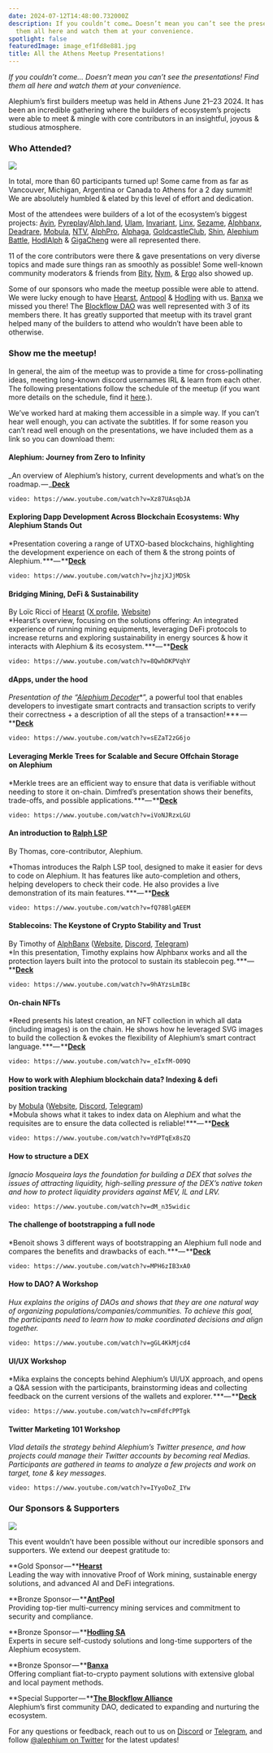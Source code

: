 ```yaml
---
date: 2024-07-12T14:48:00.732000Z
description: If you couldn’t come… Doesn’t mean you can’t see the presentations! Find
  them all here and watch them at your convenience.
spotlight: false
featuredImage: image_ef1fd8e881.jpg
title: All the Athens Meetup Presentations!
---
```


_If you couldn’t come… Doesn’t mean you can’t see the presentations! Find them all here and watch them at your convenience._

Alephium’s first builders meetup was held in Athens June 21–23 2024. It has been an incredible gathering where the builders of ecosystem’s projects were able to meet & mingle with core contributors in an insightful, joyous & studious atmosphere.

### **Who Attended?**

![](image_97302b6d04.jpg)

In total, more than 60 participants turned up! Some came from as far as Vancouver, Michigan, Argentina or Canada to Athens for a 2 day summit! We are absolutely humbled & elated by this level of effort and dedication.

Most of the attendees were builders of a lot of the ecosystem’s biggest projects: <a href="https://x.com/ayincoin" data-href="https://x.com/ayincoin">Ayin</a>, <a href="https://x.com/PyreplayDotCom" data-href="https://x.com/PyreplayDotCom">Pyreplay</a>/<a href="https://x.com/fugashu_codes" data-href="https://x.com/fugashu_codes">Alph.land</a>, <a href="https://x.com/ulamlabs" data-href="https://x.com/ulamlabs">Ulam</a>, <a href="https://x.com/invariant_labs" data-href="https://x.com/invariant_labs">Invariant</a>, <a href="https://x.com/linx_labs" data-href="https://x.com/linx_labs">Linx</a>, <a href="https://x.com/SesameWallet" data-href="https://x.com/SesameWallet">Sezame</a>, <a href="https://x.com/alephiumbank" data-href="https://x.com/alephiumbank">Alphbanx</a>, <a href="https://x.com/DeadRareNFT" data-href="https://x.com/DeadRareNFT">Deadrare</a>, <a href="https://mobula.io/chain/alephium" data-href="https://mobula.io/chain/alephium">Mobula</a>, <a href="https://x.com/notrustverif" data-href="https://x.com/notrustverif">NTV</a>, <a href="https://x.com/Alphdotpro" data-href="https://x.com/Alphdotpro">AlphPro</a>, <a href="https://x.com/AlphagaMarket" data-href="https://x.com/AlphagaMarket">Alphaga</a>, <a href="https://x.com/GoldCastleClub" data-href="https://x.com/GoldCastleClub">GoldcastleClub</a>, <a href="https://x.com/Shin_Inu_Aleph" data-href="https://x.com/Shin_Inu_Aleph">Shin</a>, <a href="https://x.com/AlephiumBattle" data-href="https://x.com/AlephiumBattle">Alephium Battle</a>, <a href="https://x.com/PhoenixErgo" data-href="https://x.com/PhoenixErgo">HodlAlph</a> & <a href="https://x.com/gigacheng" data-href="https://x.com/gigacheng">GigaCheng</a> were all represented there.

11 of the core contributors were there & gave presentations on very diverse topics and made sure things ran as smoothly as possible! Some well-known community moderators & friends from <a href="https://x.com/bity" data-href="https://x.com/bity">Bity</a>, <a href="https://x.com/nymproject" data-href="https://x.com/nymproject">Nym</a>, & <a href="https://x.com/ergo_platform" data-href="https://x.com/ergo_platform">Ergo</a> also showed up.

Some of our sponsors who made the meetup possible were able to attend. We were lucky enough to have <a href="https://x.com/Hearst_io" data-href="https://x.com/Hearst_io">Hearst</a>, <a href="https://x.com/AntPoolofficial" data-href="https://x.com/AntPoolofficial">Antpool</a> & <a href="http://hodling.ch/" data-href="http://hodling.ch/">Hodling</a> with us. <a href="https://banxa.com/" data-href="https://banxa.com/">Banxa</a> we missed you there! The <a href="https://x.com/Blockflow_DAO" data-href="https://x.com/Blockflow_DAO">Blockflow DAO</a> was well represented with 3 of its members there. It has greatly supported that meetup with its travel grant helped many of the builders to attend who wouldn’t have been able to otherwise.

### **Show me the meetup!**

In general, the aim of the meetup was to provide a time for cross-pollinating ideas, meeting long-known discord usernames IRL & learn from each other. The following presentations follow the schedule of the meetup (if you want more details on the schedule, find it <a href="https://medium.com/@alephium/full-builders-meetup-program-announced-cda1af0e1355" data-href="https://medium.com/@alephium/full-builders-meetup-program-announced-cda1af0e1355">here</a>.).

We’ve worked hard at making them accessible in a simple way. If you can’t hear well enough, you can activate the subtitles. If for some reason you can’t read well enough on the presentations, we have included them as a link so you can download them:

#### **Alephium: Journey from Zero to Infinity**

_An overview of Alephium’s history, current developments and what’s on the roadmap. — _<a href="https://drive.google.com/file/d/1-MFgpjilqH8LxITpHz5Itv9q6Bt6Mmtw/view?usp=sharing" data-href="https://drive.google.com/file/d/1-MFgpjilqH8LxITpHz5Itv9q6Bt6Mmtw/view?usp=sharing"><strong>Deck</strong></a>

`video: https://www.youtube.com/watch?v=Xz87UAsqbJA`

#### **Exploring Dapp Development Across Blockchain Ecosystems: Why Alephium Stands Out**

\*Presentation covering a range of UTXO-based blockchains, highlighting the development experience on each of them & the strong points of Alephium. **\*— **<a href="https://drive.google.com/file/d/16z2ATyTi5U6aQpb6b-zSSWFnswNCUVWU/view?usp=sharing" data-href="https://drive.google.com/file/d/16z2ATyTi5U6aQpb6b-zSSWFnswNCUVWU/view?usp=sharing"><strong>Deck</strong></a>

`video: https://www.youtube.com/watch?v=jhzjXJjMDSk`

#### **Bridging Mining, DeFi & Sustainability**

By Loïc Ricci of <a href="https://x.com/Hearst_io" data-href="https://x.com/Hearst_io">Hearst</a> (<a href="https://x.com/Hearst_io" data-href="https://x.com/Hearst_io">X profile</a>, <a href="https://hearst-capital.com/" data-href="https://hearst-capital.com/">Website</a>)  
\*Hearst’s overview, focusing on the solutions offering: An integrated experience of running mining equipments, leveraging DeFi protocols to increase returns and exploring sustainability in energy sources & how it interacts with Alephium & its ecosystem. **\*— **<a href="https://drive.google.com/file/d/1mpi4aOMAVg8fTt3qiVYlGC0Z8iIWfgNB/view?usp=sharing" data-href="https://drive.google.com/file/d/1mpi4aOMAVg8fTt3qiVYlGC0Z8iIWfgNB/view?usp=sharing"><strong>Deck</strong></a>

`video: https://www.youtube.com/watch?v=8QwhDKPVqhY`

#### **dApps, under the hood**

_Presentation of the “_<a href="https://alephium-decoder.softfork.se/" data-href="https://alephium-decoder.softfork.se/"><em>Alephium Decoder</em></a>\*”, a powerful tool that enables developers to investigate smart contracts and transaction scripts to verify their correctness + a description of all the steps of a transaction!**\* — **<a href="https://drive.google.com/file/d/1YKPXM2J7UBGkTCDH_0l8YfHPZAbc5ifE/view?usp=sharing" data-href="https://drive.google.com/file/d/1YKPXM2J7UBGkTCDH_0l8YfHPZAbc5ifE/view?usp=sharing"><strong>Deck</strong></a>

`video: https://www.youtube.com/watch?v=sEZaT2zG6jo`

#### **Leveraging Merkle Trees for Scalable and Secure Offchain Storage on Alephium**

\*Merkle trees are an efficient way to ensure that data is verifiable without needing to store it on-chain. Dimfred’s presentation shows their benefits, trade-offs, and possible applications. **\*— **<a href="https://drive.google.com/file/d/1tHcHYLBdEWw_gM2O9AK0pUPUBk2Hubfw/view?usp=sharing" data-href="https://drive.google.com/file/d/1tHcHYLBdEWw_gM2O9AK0pUPUBk2Hubfw/view?usp=sharing"><strong>Deck</strong></a>

`video: https://www.youtube.com/watch?v=iVoNJRzxLGU`

#### **An introduction to** <a href="https://github.com/alephium/ralph-lsp" data-href="https://github.com/alephium/ralph-lsp"><strong>Ralph LSP</strong></a>

By Thomas, core-contributor, Alephium.

\*Thomas introduces the Ralph LSP tool, designed to make it easier for devs to code on Alephium. It has features like auto-completion and others, helping developers to check their code. He also provides a live demonstration of its main features. **\*— **<a href="https://drive.google.com/file/d/1bzHdmHFXHmVAVt4kLzMXU1GFZZYAIEo4/view?usp=sharing" data-href="https://drive.google.com/file/d/1bzHdmHFXHmVAVt4kLzMXU1GFZZYAIEo4/view?usp=sharing"><strong>Deck</strong></a>

`video: https://www.youtube.com/watch?v=fQ78BlgAEEM`

#### **Stablecoins: The Keystone of Crypto Stability and Trust**

By Timothy of <a href="https://x.com/alephiumbank" data-href="https://x.com/alephiumbank">AlphBanx</a> (<a href="https://www.alphbanx.com/" data-href="https://www.alphbanx.com/">Website</a>, <a href="https://discord.com/invite/56rgKJ9HGW" data-href="https://discord.com/invite/56rgKJ9HGW">Discord</a>, <a href="https://t.me/AlphBanX" data-href="https://t.me/AlphBanX">Telegram</a>)  
\*In this presentation, Timothy explains how Alphbanx works and all the protection layers built into the protocol to sustain its stablecoin peg. **\*— **<a href="https://drive.google.com/file/d/1rirr4fYKju9kfHCxLCLufszFWZUzIx58/view?usp=sharing" data-href="https://drive.google.com/file/d/1rirr4fYKju9kfHCxLCLufszFWZUzIx58/view?usp=sharing"><strong>Deck</strong></a>

`video: https://www.youtube.com/watch?v=9hAYzsLmIBc`

#### **On-chain NFTs**

\*Reed presents his latest creation, an NFT collection in which all data (including images) is on the chain. He shows how he leveraged SVG images to build the collection & evokes the flexibility of Alephium’s smart contract language. **\*— **<a href="https://drive.google.com/file/d/1DBSAqPMi54H9DufeLWDlqPhhzyI1aftg/view?usp=sharing" data-href="https://drive.google.com/file/d/1DBSAqPMi54H9DufeLWDlqPhhzyI1aftg/view?usp=sharing"><strong>Deck</strong></a>

`video: https://www.youtube.com/watch?v=_eIxfM-O09Q`

#### **How to work with Alephium blockchain data? Indexing & defi position tracking**

by <a href="https://x.com/Mobulaio" data-href="https://x.com/Mobulaio">Mobula</a> (<a href="https://mobula.io/" data-href="https://mobula.io/">Website</a>, <a href="https://discord.com/invite/2a8hqNzkzN" data-href="https://discord.com/invite/2a8hqNzkzN">Discord</a>, <a href="https://t.me/MobulaFi" data-href="https://t.me/MobulaFi">Telegram</a>)  
\*Mobula shows what it takes to index data on Alephium and what the requisites are to ensure the data collected is reliable! **\*— **<a href="https://drive.google.com/file/d/1PrkX1nUZ5cc89MJ2YvpbKC2ssrnx8VZi/view?usp=sharing" data-href="https://drive.google.com/file/d/1PrkX1nUZ5cc89MJ2YvpbKC2ssrnx8VZi/view?usp=sharing"><strong>Deck</strong></a>

`video: https://www.youtube.com/watch?v=YdPTqEx8sZQ`

#### **How to structure a DEX**

_Ignacio Mosqueira lays the foundation for building a DEX that solves the issues of attracting liquidity, high-selling pressure of the DEX’s native token and how to protect liquidity providers against MEV, IL and LRV._

`video: https://www.youtube.com/watch?v=dM_n35widic`

#### **The challenge of bootstrapping a full node**

\*Benoit shows 3 different ways of bootstrapping an Alephium full node and compares the benefits and drawbacks of each. **\*— **<a href="https://drive.google.com/file/d/1cNmOIspqu7NOwwFb61LMahgNNdBL4Evf/view?usp=sharing" data-href="https://drive.google.com/file/d/1cNmOIspqu7NOwwFb61LMahgNNdBL4Evf/view?usp=sharing"><strong>Deck</strong></a>

`video: https://www.youtube.com/watch?v=MPH6zIB3xA0`

#### **How to DAO? A Workshop**

_Hux explains the origins of DAOs and shows that they are one natural way of organizing populations/companies/communities. To achieve this goal, the participants need to learn how to make coordinated decisions and align together._

`video: https://www.youtube.com/watch?v=gGL4KkMjcd4`

#### **UI/UX Workshop**

\*Mika explains the concepts behind Alephium’s UI/UX approach, and opens a Q&A session with the participants, brainstorming ideas and collecting feedback on the current versions of the wallets and explorer. **\*— **<a href="https://drive.google.com/file/d/1IJ0hH9znBS5GGVVIQrILfn1Cz4VJAQj-/view?usp=sharing" data-href="https://drive.google.com/file/d/1IJ0hH9znBS5GGVVIQrILfn1Cz4VJAQj-/view?usp=sharing"><strong>Deck</strong></a>

`video: https://www.youtube.com/watch?v=cmFdfcPPTgk`

#### **Twitter Marketing 101 Workshop**

_Vlad details the strategy behind Alephium’s Twitter presence, and how projects could manage their Twitter accounts by becoming real Medias. Participants are gathered in teams to analyze a few projects and work on target, tone & key messages._

`video: https://www.youtube.com/watch?v=IYyoDoZ_IYw`

### **Our Sponsors & Supporters**

![](image_bef2006d29.jpg)

This event wouldn’t have been possible without our incredible sponsors and supporters. We extend our deepest gratitude to:

**Gold Sponsor — **<a href="https://hearst-capital.com/" data-href="https://hearst-capital.com/"><strong>Hearst<br />
</strong></a>Leading the way with innovative Proof of Work mining, sustainable energy solutions, and advanced AI and DeFi integrations.

**Bronze Sponsor — **<a href="https://www.antpool.com/login" data-href="https://www.antpool.com/login"><strong>AntPool<br />
</strong></a>Providing top-tier multi-currency mining services and commitment to security and compliance.

**Bronze Sponsor — **<a href="https://hodling.ch/" data-href="https://hodling.ch/"><strong>Hodling SA<br />
</strong></a>Experts in secure self-custody solutions and long-time supporters of the Alephium ecosystem.

**Bronze Sponsor — **<a href="https://openocean.banxa.com/" data-href="https://openocean.banxa.com/"><strong>Banxa<br />
</strong></a>Offering compliant fiat-to-crypto payment solutions with extensive global and local payment methods.

**Special Supporter — **<a href="https://x.com/Blockflow_DAO" data-href="https://x.com/Blockflow_DAO"><strong>The Blockflow Alliance<br />
</strong></a>Alephium’s first community DAO, dedicated to expanding and nurturing the ecosystem.

For any questions or feedback, reach out to us on [Discord](/discord) or <a href="https://t.me/alephiumgroup" data-href="https://t.me/alephiumgroup">Telegram</a>, and follow <a href="https://x.com/alephium" data-href="https://x.com/alephium">@alephium on Twitter</a> for the latest updates!
